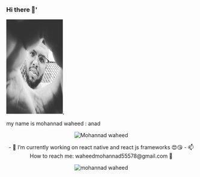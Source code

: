 ### Hi there 👋'

 <img src="https://github.com/mohannadprogrammer/mohannadprogrammer/blob/master/fuj.jpg" width="150px" height ="250px"/>,
<p align="left">my name is mohannad waheed :
anad 
</p>
<p align="center"> <img src="https://komarev.com/ghpvc/?username=mohannadprogrammer" alt="Mohannad waheed" /> </p>
<p align="center">
- 🔭 I’m currently working on react native and react js frameworks 😍😘
- 📫 How to reach me: waheedmohannad55578@gmail.com 👾
 </p>
 <p align="center">
 <img src="https://github-readme-stats.vercel.app/api?username=mohannadprogrammer&show_icons=true" alt="mohannad waheed " /> 
</p> 
